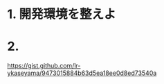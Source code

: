 # 1. 開発環境を整えよ



# 2. 

https://gist.github.com/lr-ykaseyama/9473015884b63d5ea18ee0d8ed73540a






